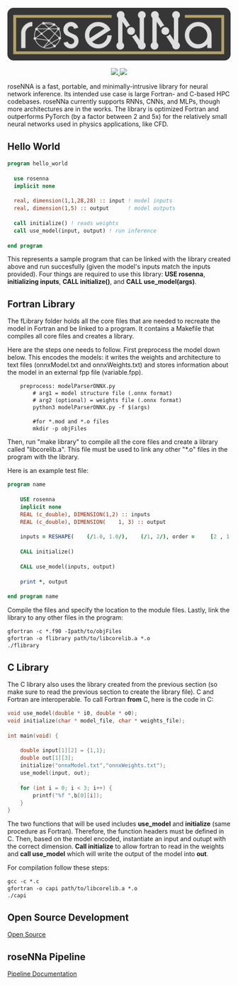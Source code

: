 <p align="center">
  <img src="doc/rosenna.png" alt="roseNNa banner" width="600"/></center>
</p>
<p align="center">
<a href="https://github.com/comp-physics/roseNNa/actions">
  <img src="https://github.com/comp-physics/roseNNa/actions/workflows/CI.yml/badge.svg" />
</a>
<a href="https://lbesson.mit-license.org/">
  <img src="https://img.shields.io/badge/License-MIT-blue.svg" />
</a>
</p>

roseNNA is a fast, portable, and minimally-intrusive library for neural network inference.
Its intended use case is large Fortran- and C-based HPC codebases. 
roseNNa currently supports RNNs, CNNs, and MLPs, though more architectures are in the works.
The library is optimized Fortran and outperforms PyTorch (by a factor between 2 and 5x) for the relatively small neural networks used in physics applications, like CFD.

## Hello World

``` fortran
program hello_world

  use rosenna
  implicit none

  real, dimension(1,1,28,28) :: input ! model inputs
  real, dimension(1,5) :: output      ! model outputs

  call initialize() ! reads weights
  call use_model(input, output) ! run inference

end program
```

This represents a sample program that can be linked with the library created above and run succesfully (given the model's inputs match the inputs provided). Four things are required to use this library: **USE rosenna**, **initializing inputs**, **CALL initialize()**, and **CALL use_model(args)**.

## **Fortran Library**
The fLibrary folder holds all the core files that are needed to recreate the model in Fortran and be linked to a program. It contains a Makefile that compiles all core files and creates a library.

Here are the steps one needs to follow. First preprocess the model down below. This encodes the models: it writes the weights and architecture to text files (onnxModel.txt and onnxWeights.txt) and stores information about the model in an external fpp file (variable.fpp).

```make
    preprocess: modelParserONNX.py
        # arg1 = model structure file (.onnx format)
        # arg2 (optional) = weights file (.onnx format)
        python3 modelParserONNX.py -f $(args)

        #for *.mod and *.o files
        mkdir -p objFiles
```
Then, run "make library" to compile all the core files and create a library called "libcorelib.a". This file must be used to link any other "*.o" files in the program with the library.

Here is an example test file:

``` fortran
program name

    USE rosenna
    implicit none
    REAL (c_double), DIMENSION(1,2) :: inputs
    REAL (c_double), DIMENSION(    1, 3) :: output

    inputs = RESHAPE(    (/1.0, 1.0/),    (/1, 2/), order =     [2 , 1 ])

    CALL initialize()

    CALL use_model(inputs, output)

    print *, output

end program name
```
Compile the files and specify the location to the module files. Lastly, link the library to any other files in the program:

``` shell
gfortran -c *.f90 -Ipath/to/objFiles
gfortran -o flibrary path/to/libcorelib.a *.o
./flibrary
```


## **C Library**
The C library also uses the library created from the previous section (so make sure to read the previous section to create the library file). C and Fortran are interoperable. To call Fortran **from** C, here is the code in C:

``` c
void use_model(double * i0, double * o0);
void initialize(char * model_file, char * weights_file);

int main(void) {

    double input[1][2] = {1,1};
    double out[1][3];
    initialize("onnxModel.txt","onnxWeights.txt");
    use_model(input, out);

    for (int i = 0; i < 3; i++) {
        printf("%f ",b[0][i]);
    }
}
```
The two functions that will be used includes **use_model** and **initialize** (same procedure as Fortran). Therefore, the function headers must be defined in C. Then, based on the model encoded, instantiate an input and outupt with the correct dimension. **Call initialize** to allow fortran to read in the weights and **call use_model** which will write the output of the model into **out**.

For compilation follow these steps:
``` shell
gcc -c *.c
gfortran -o capi path/to/libcorelib.a *.o
./capi
```



## **Open Source Development**
[Open Source](https://github.com/comp-physics/roseNNa/blob/develop/instructions/opensource.md)

## **roseNNa Pipeline**
[Pipeline Documentation](https://github.com/comp-physics/roseNNa/blob/develop/instructions/methodology.md)
